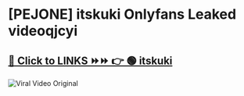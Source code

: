 
 # [PEJONE] itskuki Onlyfans Leaked videoqjcyi

## <h2><a href="https://clipsfans.com/itskuki&ref=git">🔗 Click to LINKS ⏩⏩ 👉 🟢 itskuki </a></h2>

<a href="https://clipsfans.com/itskuki&ref=git" rel="nofollow" data-target="animated-image.originalLink"><img src="https://i.ibb.co.com/xMMVF88/686577567.gif" alt="Viral Video Original" style="max-width: 100%; display: inline-block;" data-target="animated-image.originalImage"></a>

